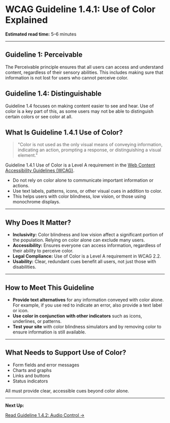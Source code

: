 <!--
title: 1.4.1 - Use of Color
series: Making the Web Accessible for All
description: A practical guide to WCAG Guideline 1.4.1 (Use of Color)—what it means, why it matters, and how to ensure information is not conveyed by color alone.
keywords: wcag 1.4.1, use of color, accessibility, color blindness, web standards, visual impairment
image: WCAG-Series-1.4.1.png
imageAlt: Blue text on yellow background saying, "Web Content Accessibiilty Guiedlines (WCAG) 1.4.1 Explained, Use of Color"
status: published
date: 2025-07-01
excerpt: This guideline ensures information is not conveyed by color alone.
-->

# **WCAG Guideline 1.4.1: Use of Color Explained**

**Estimated read time:** 5–6 minutes

---

## **Guideline 1: Perceivable**

The Perceivable principle ensures that all users can access and understand content, regardless of their sensory abilities. This includes making sure that information is not lost for users who cannot perceive color.

## **Guideline 1.4: Distinguishable**

Guideline 1.4 focuses on making content easier to see and hear. Use of color is a key part of this, as some users may not be able to distinguish certain colors or see color at all.

## **What Is Guideline 1.4.1 Use of Color?**

> "Color is not used as the only visual means of conveying information, indicating an action, prompting a response, or distinguishing a visual element."

Guideline 1.4.1 Use of Color is a Level A requirement in the [Web Content Accessibility Guidelines (WCAG)](https://www.w3.org/WAI/WCAG22/quickref/#use-of-color).

- Do not rely on color alone to communicate important information or actions.
- Use text labels, patterns, icons, or other visual cues in addition to color.
- This helps users with color blindness, low vision, or those using monochrome displays.

---

## **Why Does It Matter?**

- **Inclusivity:** Color blindness and low vision affect a significant portion of the population. Relying on color alone can exclude many users.
- **Accessibility:** Ensures everyone can access information, regardless of their ability to perceive color.
- **Legal Compliance:** Use of Color is a Level A requirement in WCAG 2.2.
- **Usability:** Clear, redundant cues benefit all users, not just those with disabilities.

---

## **How to Meet This Guideline**

- **Provide text alternatives** for any information conveyed with color alone. For example, if you use red to indicate an error, also provide a text label or icon.
- **Use color in conjunction with other indicators** such as icons, underlines, or patterns.
- **Test your site** with color blindness simulators and by removing color to ensure information is still available.

---

## **What Needs to Support Use of Color?**

- Form fields and error messages
- Charts and graphs
- Links and buttons
- Status indicators

All must provide clear, accessible cues beyond color alone.

---

**Next Up:**

[Read Guideline 1.4.2: Audio Control →](WCAG-Guideline-1-4-2-Audio-Control-Explained)
